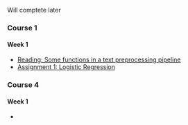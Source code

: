 Will comptete later

### Course 1
#### Week 1
- [Reading: Some functions in a text preprocessing pipeline](Course1/Week1/text_preprocessing.ipynb)
- [Assignment 1: Logistic Regression](Course1/Week1/C1_W1_Assignment.ipynb)

### Course 4
#### Week 1
-
